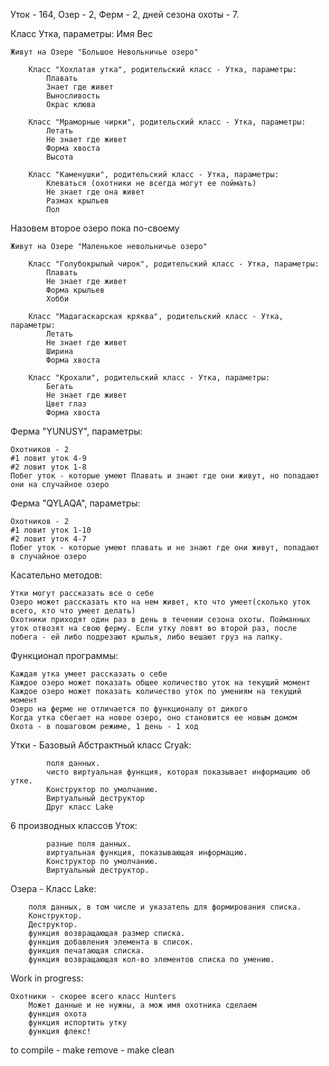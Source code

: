 Уток - 164, Озер - 2, Ферм - 2, дней сезона охоты - 7.

Класс Утка, параметры:
 Имя
 Вес
	
	Живут на Озере "Большое Невольничье озеро"
		
		Класс "Хохлатая утка", родительский класс - Утка, параметры:
	 		Плавать
	 		Знает где живет
	 		Выносливость
	 		Окрас клюва

		Класс "Мраморные чирки", родительский класс - Утка, параметры:
	 		Летать
	 		Не знает где живет
	 		Форма хвоста
	 		Высота

		Класс "Каменушки", родительский класс - Утка, параметры:
	 		Клеваться (охотники не всегда могут ее поймать)
	 		Не знает где она живет
	 		Размах крыльев
	 		Пол

Назовем второе озеро пока по-своему

	Живут на Озере "Маленькое невольничье озеро"
	
		Класс "Голубокрылый чирок", родительский класс - Утка, параметры:
	 		Плавать
	 		Не знает где живет
	 		Форма крыльев
	 		Хобби
	
		Класс "Мадагаскарская кряква", родительский класс - Утка, параметры:
	 		Летать
	 		Не знает где живет
	 		Ширина
	 		Форма хвоста
	
		Класс "Крохали", родительский класс - Утка, параметры:
	 		Бегать
	 		Не знает где живет
	 		Цвет глаз
	 		Форма хвоста

Ферма "YUNUSY", параметры:

	Охотников - 2
	#1 ловит уток 4-9
	#2 ловит уток 1-8
	Побег уток - которые умеют Плавать и знают где они живут, но попадают они на случайное озеро

Ферма "QYLAQA", параметры:

	Охотников - 2
	#1 ловит уток 1-10
	#2 ловит уток 4-7
	Побег уток - которые умеют плавать и не знают где они живут, попадают в случайное озеро

Касательно методов:

  	Утки могут рассказать все о себе
  	Озеро может рассказать кто на нем живет, кто что умеет(сколько уток всего, кто что умеет делать)
  	Охотники приходят один раз в день в течении сезона охоты. Пойманных уток отвозят на свою ферму. Если утку ловят во второй раз, после побега - ей либо подрезают крылья, либо вешают груз на лапку.



Функционал программы:

	Каждая утка умеет рассказать о себе
	Каждое озеро может показать общее количество уток на текущий момент
	Каждое озеро может показать количество уток по умениям на текущий момент
	Озеро на ферме не отличается по функционалу от дикого
	Когда утка сбегает на новое озеро, оно становится ее новым домом
	Охота - в пошаговом режиме, 1 день - 1 ход

Утки - Базовый Абстрактный класс Cryak:

			поля данных.
			чисто виртуальная функция, которая показывает информацию об утке.
			Конструктор по умолчанию.
			Виртуальный деструктор
			Друг класс Lake
6 производных классов Уток:

			разные поля данных.
			виртуальная функция, показывающая информацию.
			Конструктор по умолчанию.
			Виртуальный деструктор.
Озера - Класс Lake:

		поля данных, в том числе и указатель для формирования списка.
		Конструктор.
		Деструктор.
		функция возвращающая размер списка.
		функция добавления элемента в список.
		функция печатающая списка.
		функция возвращающая кол-во элементов списка по умению.
Work in progress:

	Охотники - скорее всего класс Hunters
		Может данные и не нужны, а мож имя охотника сделаем
		функция охота
		функция испортить утку
		функция флекс!

to compile - make
remove - make clean
